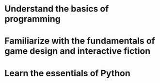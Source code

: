# Understand the basics of programming

# Familiarize with the fundamentals of game design and interactive fiction

# Learn the essentials of Python
